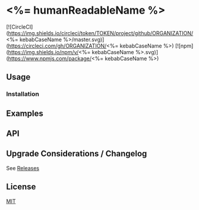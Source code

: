 # <%= humanReadableName %>
[![CircleCI](https://img.shields.io/circleci/token/TOKEN/project/github/ORGANIZATION/<%= kebabCaseName %>/master.svg)](https://circleci.com/gh/ORGANIZATION/<%= kebabCaseName %>)
[![npm](https://img.shields.io/npm/v/<%= kebabCaseName %>.svg)](https://www.npmjs.com/package/<%= kebabCaseName %>)

## Usage

### Installation

## Examples

## API

## Upgrade Considerations / Changelog

See [Releases](https://github.com/palantir/react-mosaic/releases)

## License
[MIT](./LICENSE)
